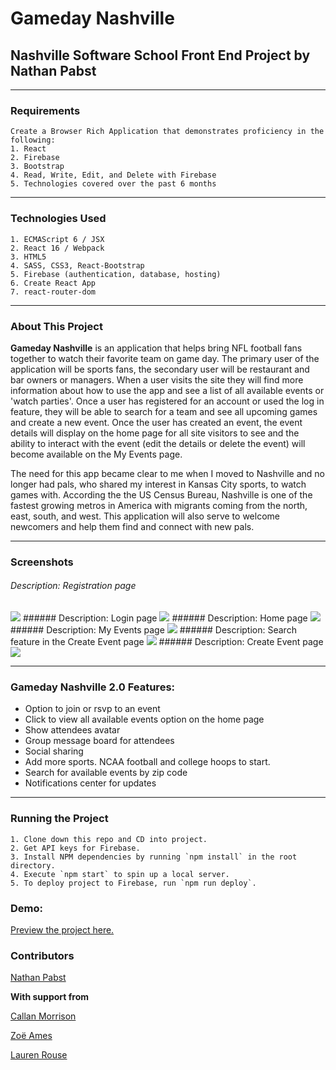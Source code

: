 # Gameday Nashville
## Nashville Software School Front End Project by Nathan Pabst
---
### Requirements
```
Create a Browser Rich Application that demonstrates proficiency in the following:
1. React
2. Firebase
3. Bootstrap
4. Read, Write, Edit, and Delete with Firebase
5. Technologies covered over the past 6 months
```
---
### Technologies Used
```
1. ECMAScript 6 / JSX
2. React 16 / Webpack
3. HTML5
4. SASS, CSS3, React-Bootstrap
5. Firebase (authentication, database, hosting)
6. Create React App
7. react-router-dom
```
---
### About This Project
**Gameday Nashville** is an application that helps bring NFL football fans together to watch their favorite team on game day. The primary user of the application will be sports fans, the secondary user will be restaurant and bar owners or managers. When a user visits the site they will find more information about how to use the app and see a list of all available events or 'watch parties'. Once a user has registered for an account or used the log in feature, they will be able to search for a team and see all upcoming games and create a new event. Once the user has created an event, the event details will display on the home page for all site visitors to see and the ability to interact with the event (edit the details or delete the event) will become available on the My Events page.

The need for this app became clear to me when I moved to Nashville and no longer had pals, who shared my interest in Kansas City sports, to watch games with. According the the US Census Bureau, Nashville is one of the fastest growing metros in America with migrants coming from the north, east, south, and west. This application will also serve to welcome newcomers and help them find and connect with new pals.

---
### Screenshots
###### Description: Registration page
<img src="https://raw.githubusercontent.com/nathanpabst/gameday-nashville/14b93dd1b85c3aae739ba71b31c8bc013ef9190e/screenshots/Screen%20Shot%202018-08-07%20at%206.20.07%20PM.png">
###### Description: Login page
<img src="https://raw.githubusercontent.com/nathanpabst/gameday-nashville/a03c1895613e8537374fcad97cd75536e252305c/screenshots/Screen%20Shot%202018-08-07%20at%206.19.36%20PM.png">
###### Description: Home page
<img src="https://raw.githubusercontent.com/nathanpabst/gameday-nashville/a03c1895613e8537374fcad97cd75536e252305c/screenshots/Screen%20Shot%202018-08-07%20at%206.18.36%20PM.png">
###### Description: My Events page
<img src="https://raw.githubusercontent.com/nathanpabst/gameday-nashville/a03c1895613e8537374fcad97cd75536e252305c/screenshots/Screen%20Shot%202018-08-07%20at%206.20.51%20PM.png">
###### Description: Search feature in the Create Event page
<img src="https://raw.githubusercontent.com/nathanpabst/gameday-nashville/a03c1895613e8537374fcad97cd75536e252305c/screenshots/Screen%20Shot%202018-08-07%20at%206.22.39%20PM.png">
###### Description: Create Event page
<img src="https://raw.githubusercontent.com/nathanpabst/gameday-nashville/a03c1895613e8537374fcad97cd75536e252305c/screenshots/Screen%20Shot%202018-08-07%20at%206.23.11%20PM.png">

---
### Gameday Nashville 2.0 Features:
- Option to join or rsvp to an event
- Click to view all available events option on the home page
- Show attendees avatar
- Group message board for attendees
- Social sharing
- Add more sports. NCAA football and college hoops to start.
- Search for available events by zip code
- Notifications center for updates

---

### Running the Project
```
1. Clone down this repo and CD into project.
2. Get API keys for Firebase.
3. Install NPM dependencies by running `npm install` in the root directory.
4. Execute `npm start` to spin up a local server.
5. To deploy project to Firebase, run `npm run deploy`.
```
### Demo:
[Preview the project here.](https://gameday-nashville.firebaseapp.com)

### Contributors
[Nathan Pabst](https://github.com/nathanpabst)

**With support from**

[Callan Morrison](https://github.com/morecallan)

[Zoë Ames](https://github.com/zoeames)

[Lauren Rouse](https://github.com/rousell)